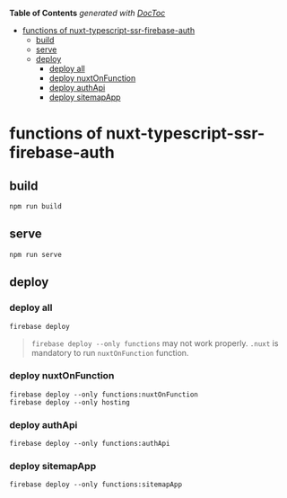 <!-- START doctoc generated TOC please keep comment here to allow auto update -->
<!-- DON'T EDIT THIS SECTION, INSTEAD RE-RUN doctoc TO UPDATE -->
**Table of Contents**  *generated with [DocToc](https://github.com/thlorenz/doctoc)*

- [functions of nuxt-typescript-ssr-firebase-auth](#functions-of-nuxt-typescript-ssr-firebase-auth)
  - [build](#build)
  - [serve](#serve)
  - [deploy](#deploy)
    - [deploy all](#deploy-all)
    - [deploy nuxtOnFunction](#deploy-nuxtonfunction)
    - [deploy authApi](#deploy-authapi)
    - [deploy sitemapApp](#deploy-sitemapapp)

<!-- END doctoc generated TOC please keep comment here to allow auto update -->

# functions of nuxt-typescript-ssr-firebase-auth

## build
    npm run build

## serve
    npm run serve

## deploy

### deploy all
    firebase deploy
    
> `firebase deploy --only functions` may not work properly. `.nuxt` is mandatory to run `nuxtOnFunction` function.
    
### deploy nuxtOnFunction
    firebase deploy --only functions:nuxtOnFunction
    firebase deploy --only hosting
    
### deploy authApi
    firebase deploy --only functions:authApi
    
### deploy sitemapApp
    firebase deploy --only functions:sitemapApp

